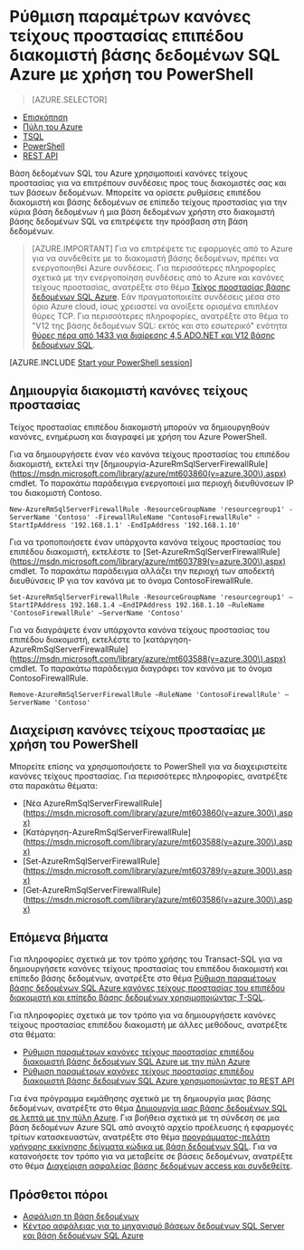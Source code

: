<properties
    pageTitle="Ρύθμιση παραμέτρων κανόνες τείχους προστασίας επιπέδου διακομιστή βάσης δεδομένων SQL Azure με χρήση του PowerShell | Microsoft Azure"
    description="Μάθετε πώς μπορείτε να ρυθμίσετε τις παραμέτρους του τείχους προστασίας για διευθύνσεις IP που πρόσβαση σε βάσεις δεδομένων Azure SQL."
    services="sql-database"
    documentationCenter=""
    authors="stevestein"
    manager="jhubbard"
    editor=""/>


<tags
    ms.service="sql-database"
    ms.workload="data-management"
    ms.tgt_pltfrm="na"
    ms.devlang="dotnet"
    ms.topic="article"
    ms.date="08/09/2016"
    ms.author="sstein"/>


# <a name="configure-azure-sql-database-server-level-firewall-rules-by-using-powershell"></a>Ρύθμιση παραμέτρων κανόνες τείχους προστασίας επιπέδου διακομιστή βάσης δεδομένων SQL Azure με χρήση του PowerShell


> [AZURE.SELECTOR]
- [Επισκόπηση](sql-database-firewall-configure.md)
- [Πύλη του Azure](sql-database-configure-firewall-settings.md)
- [TSQL](sql-database-configure-firewall-settings-tsql.md)
- [PowerShell](sql-database-configure-firewall-settings-powershell.md)
- [REST API](sql-database-configure-firewall-settings-rest.md)


Βάση δεδομένων SQL του Azure χρησιμοποιεί κανόνες τείχους προστασίας για να επιτρέπουν συνδέσεις προς τους διακομιστές σας και των βάσεων δεδομένων. Μπορείτε να ορίσετε ρυθμίσεις επιπέδου διακομιστή και βάσης δεδομένων σε επίπεδο τείχους προστασίας για την κύρια βάση δεδομένων ή μια βάση δεδομένων χρήστη στο διακομιστή βάσης δεδομένων SQL να επιτρέψετε την πρόσβαση στη βάση δεδομένων.

> [AZURE.IMPORTANT] Για να επιτρέψετε τις εφαρμογές από το Azure για να συνδεθείτε με το διακομιστή βάσης δεδομένων, πρέπει να ενεργοποιηθεί Azure συνδέσεις. Για περισσότερες πληροφορίες σχετικά με την ενεργοποίηση συνδέσεις από το Azure και κανόνες τείχους προστασίας, ανατρέξτε στο θέμα [Τείχος προστασίας βάσης δεδομένων SQL Azure](sql-database-firewall-configure.md). Εάν πραγματοποιείτε συνδέσεις μέσα στο όριο Azure cloud, ίσως χρειαστεί να ανοίξετε ορισμένα επιπλέον θύρες TCP. Για περισσότερες πληροφορίες, ανατρέξτε στο θέμα το "V12 της βάσης δεδομένων SQL: εκτός και στο εσωτερικό" ενότητα [θύρες πέρα από 1433 για διαίρεσης 4,5 ADO.NET και V12 βάσης δεδομένων SQL](sql-database-develop-direct-route-ports-adonet-v12.md).


[AZURE.INCLUDE [Start your PowerShell session](../../includes/sql-database-powershell.md)]

## <a name="create-server-firewall-rules"></a>Δημιουργία διακομιστή κανόνες τείχους προστασίας

Τείχος προστασίας επιπέδου διακομιστή μπορούν να δημιουργηθούν κανόνες, ενημέρωση και διαγραφεί με χρήση του Azure PowerShell.

Για να δημιουργήσετε έναν νέο κανόνα τείχους προστασίας του επιπέδου διακομιστή, εκτελεί την [δημιουργία-AzureRmSqlServerFirewallRule] (https://msdn.microsoft.com/library/azure/mt603860(v=azure.300\).aspx) cmdlet. Το παρακάτω παράδειγμα ενεργοποιεί μια περιοχή διευθύνσεων IP του διακομιστή Contoso.

    New-AzureRmSqlServerFirewallRule -ResourceGroupName 'resourcegroup1' -ServerName 'Contoso' -FirewallRuleName "ContosoFirewallRule" -StartIpAddress '192.168.1.1' -EndIpAddress '192.168.1.10'       

Για να τροποποιήσετε έναν υπάρχοντα κανόνα τείχους προστασίας του επιπέδου διακομιστή, εκτελέστε το [Set-AzureRmSqlServerFirewallRule] (https://msdn.microsoft.com/library/azure/mt603789(v=azure.300\).aspx) cmdlet. Το παρακάτω παράδειγμα αλλάζει την περιοχή των αποδεκτή διευθύνσεις IP για τον κανόνα με το όνομα ContosoFirewallRule.

    Set-AzureRmSqlServerFirewallRule -ResourceGroupName 'resourcegroup1' –StartIPAddress 192.168.1.4 –EndIPAddress 192.168.1.10 –RuleName 'ContosoFirewallRule' –ServerName 'Contoso'

Για να διαγράψετε έναν υπάρχοντα κανόνα τείχους προστασίας του επιπέδου διακομιστή, εκτελέστε το [κατάργηση-AzureRmSqlServerFirewallRule] (https://msdn.microsoft.com/library/azure/mt603588(v=azure.300\).aspx) cmdlet. Το παρακάτω παράδειγμα διαγράφει τον κανόνα με το όνομα ContosoFirewallRule.

    Remove-AzureRmSqlServerFirewallRule –RuleName 'ContosoFirewallRule' –ServerName 'Contoso'


## <a name="manage-firewall-rules-by-using-powershell"></a>Διαχείριση κανόνες τείχους προστασίας με χρήση του PowerShell

Μπορείτε επίσης να χρησιμοποιήσετε το PowerShell για να διαχειριστείτε κανόνες τείχους προστασίας. Για περισσότερες πληροφορίες, ανατρέξτε στα παρακάτω θέματα:

* [Νέα AzureRmSqlServerFirewallRule] (https://msdn.microsoft.com/library/azure/mt603860(v=azure.300\).aspx)
* [Κατάργηση-AzureRmSqlServerFirewallRule] (https://msdn.microsoft.com/library/azure/mt603588(v=azure.300\).aspx)
* [Set-AzureRmSqlServerFirewallRule] (https://msdn.microsoft.com/library/azure/mt603789(v=azure.300\).aspx)
* [Get-AzureRmSqlServerFirewallRule] (https://msdn.microsoft.com/library/azure/mt603586(v=azure.300\).aspx)


## <a name="next-steps"></a>Επόμενα βήματα

Για πληροφορίες σχετικά με τον τρόπο χρήσης του Transact-SQL για να δημιουργήσετε κανόνες τείχους προστασίας του επιπέδου διακομιστή και επίπεδο βάσης δεδομένων, ανατρέξτε στο θέμα [Ρύθμιση παραμέτρων βάσης δεδομένων SQL Azure κανόνες τείχους προστασίας του επιπέδου διακομιστή και επίπεδο βάσης δεδομένων χρησιμοποιώντας T-SQL](sql-database-configure-firewall-settings-tsql.md).

Για πληροφορίες σχετικά με τον τρόπο για να δημιουργήσετε κανόνες τείχους προστασίας επιπέδου διακομιστή με άλλες μεθόδους, ανατρέξτε στα θέματα:

- [Ρύθμιση παραμέτρων κανόνες τείχους προστασίας επιπέδου διακομιστή βάσης δεδομένων SQL Azure με την πύλη Azure](sql-database-configure-firewall-settings.md)
- [Ρύθμιση παραμέτρων κανόνες τείχους προστασίας επιπέδου διακομιστή βάσης δεδομένων SQL Azure χρησιμοποιώντας το REST API](sql-database-configure-firewall-settings-rest.md)

Για ένα πρόγραμμα εκμάθησης σχετικά με τη δημιουργία μιας βάσης δεδομένων, ανατρέξτε στο θέμα [Δημιουργία μιας βάσης δεδομένων SQL σε λεπτά με την πύλη Azure](sql-database-get-started.md).
Για βοήθεια σχετικά με τη σύνδεση σε μια βάση δεδομένων Azure SQL από ανοιχτό αρχείο προέλευσης ή εφαρμογές τρίτων κατασκευαστών, ανατρέξτε στο θέμα [προγράμματος-πελάτη γρήγορης εκκίνησης δείγματα κώδικα με βάση δεδομένων SQL](https://msdn.microsoft.com/library/azure/ee336282.aspx).
Για να κατανοήσετε τον τρόπο για να μεταβείτε σε βάσεις δεδομένων, ανατρέξτε στο θέμα [Διαχείριση ασφαλείας βάσης δεδομένων access και συνδεθείτε](https://msdn.microsoft.com/library/azure/ee336235.aspx).


## <a name="additional-resources"></a>Πρόσθετοι πόροι

- [Ασφάλιση τη βάση δεδομένων](sql-database-security.md)
- [Κέντρο ασφάλειας για το μηχανισμό βάσεων δεδομένων SQL Server και βάση δεδομένων SQL Azure](https://msdn.microsoft.com/library/bb510589)


<!--Image references-->
[1]: ./media/sql-database-configure-firewall-settings/AzurePortalBrowseForFirewall.png
[2]: ./media/sql-database-configure-firewall-settings/AzurePortalFirewallSettings.png
<!--anchors-->
